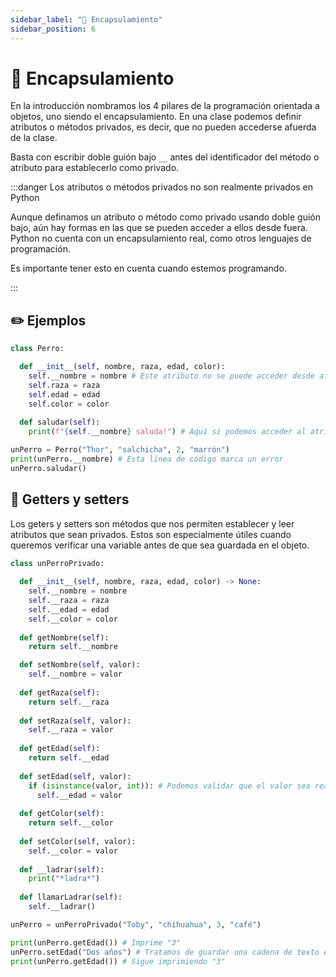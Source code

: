 ```yaml
---
sidebar_label: "💊 Encapsulamiento"
sidebar_position: 6
---
```


# 💊 Encapsulamiento

En la introducción nombramos los 4 pilares de la programación orientada a objetos, uno siendo el encapsulamiento. En una clase podemos definir atributos o métodos privados, es decir, que no pueden accederse afuerda de la clase.

Basta con escribir doble guión bajo `__` antes del identificador del método o atributo para establecerlo como privado.

:::danger Los atributos o métodos privados no son realmente privados en Python

Aunque definamos un atributo o método como privado usando doble guión bajo, aún hay formas en las que se pueden acceder a ellos desde fuera.
Python no cuenta con un encapsulamiento real, como otros lenguajes de programación.

Es importante tener esto en cuenta cuando estemos programando.

:::

## ✏️ Ejemplos

```python title="Ejemplo de una clase con atributos privados"
class Perro:

  def __init__(self, nombre, raza, edad, color):
    self.__nombre = nombre # Este atributo no se puede acceder desde afuera
    self.raza = raza
    self.edad = edad
    self.color = color
  
  def saludar(self):
    print(f"{self.__nombre} saluda!") # Aquí si podemos acceder al atributo privado

unPerro = Perro("Thor", "salchicha", 2, "marrón")
print(unPerro.__nombre) # Esta línea de código marca un error
unPerro.saludar()
```

## 📐 Getters y setters

Los geters y setters son métodos que nos permiten establecer y leer atributos que sean privados. Estos son especialmente útiles cuando queremos verificar una variable antes de que sea guardada en el objeto.

```python title="Ejemplo de una clase con getters y setters"
class unPerroPrivado:
  
  def __init__(self, nombre, raza, edad, color) -> None:
    self.__nombre = nombre
    self.__raza = raza
    self.__edad = edad
    self.__color = color
  
  def getNombre(self):
    return self.__nombre

  def setNombre(self, valor):
    self.__nombre = valor
  
  def getRaza(self):
    return self.__raza
  
  def setRaza(self, valor):
    self.__raza = valor
  
  def getEdad(self):
    return self.__edad
  
  def setEdad(self, valor):
    if (isinstance(valor, int)): # Podemos validar que el valor sea realmente un número antes de guardarlo
      self.__edad = valor
  
  def getColor(self):
    return self.__color
  
  def setColor(self, valor):
    self.__color = valor
  
  def __ladrar(self):
    print("*ladra*")
  
  def llamarLadrar(self):
    self.__ladrar()

unPerro = unPerroPrivado("Toby", "chihuahua", 3, "café")

print(unPerro.getEdad()) # Imprime "3"
unPerro.setEdad("Dos años") # Tratamos de guardar una cadena de texto en la edad
print(unPerro.getEdad()) # Sigue imprimiendo "3"
```
